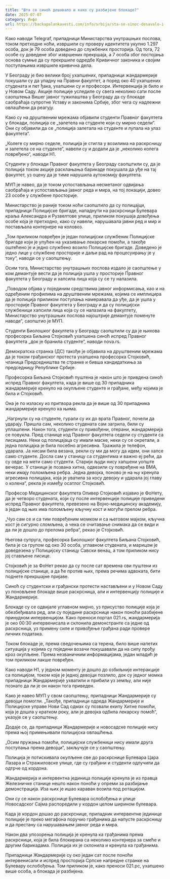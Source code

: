 ```yaml
---
title: "Шта се синоћ дешавало и како су разбијене блокаде?"
date: 2025-07-07
category: Инфо
url: https://backapalankavesti.com/info/srbija/sta-se-sinoc-desavalo-i-kako-su-razbijene-blokade1/
---
```


Како наводи Telegraf, припадници Министарства унутрашњих послова, током претходне ноћи, извршили су проверу идентитета укупно 1.297 особа, док је 79 особа доведено до службених просторија. Од тога, 72 особе су доведене због извршених прекршаја, а 7 особа због постојања основа сумње да су прекршиле одредбе Кривичног законика и својим поступањима извршиле кривична дела.

У Београду је био велики број ухапшених, припадници жандармерије покушали су да упадну на Правни факултет, а поред око 40 ухапшених студената и пет ђака, ухапшени су и професори. Интервенција је било и у Новом Саду. Акције полиције уследиле су свега неколико сати после саопштења Вишег јавног тужилаштва у Београду да су блокаде саобраћаја супротне Уставу и законима Србије, због чега су надлежни овлашћени да реагују.

Како су на друштвеним мрежама објавили студенти Правног факултета у блокади, полиција се „залетела на студенте који су мирно седели“. Они су објавили да се „полиција залетала на студенте и лупала на улаз факултета“.

„Колеге су мирно седеле, полиција је стигла у возилима на раскрсницу и залетела се на студенте“, навели су и додали да је „неколико колега повређено“, наводи Н1.

Студенти у блокади Правног факултета у Београду саопштили су, да је полиција током акције расклањања барикаде покушала да уђе на тај факултет, уз оцену да је тиме нарушила аутономију факултета.

МУП је навео, да је током успостављања несметаног одвијања саобраћаја и успостављања јавног реда и мира, на тој локацији, довео 23 особе у службене просторије.

Министарство је раније током ноћи саопштило да су полицајци, припадници Полицијске бригаде, нападнути на раскрсници Булевара краља Александра и Рузвелтове улице, приликом покушаја довођења особе која је претходно, како су навели, нарушавала јавни ред и мир и постављала контејнере на коловоз.

„Том приликом повређен је један полицијски службеник Полицијске бригаде који је упућен на указивање лекарске помоћи, а такође оштећено је и једно службено возило Полицијске бригаде. Доведено је једно лице у службене просторије и даљи рад на процесуирању је у току“, наводи се у саопштењу.

Осим тога, Министарство унутрашњих послова издало је саопштење у ком демантује вести да је полиција ушла у просторије Правног факултета у Београду и хапсила лица која су се ту налазила.

„Поводом објава у појединим средствима јавног информисања, као и на одређеним профилима на друштвеним мрежама, којима се имплицира да је полиција приликом поступања намеравала да уђе, да је ушла у просторије Правног факултета у Београду и да су полицијски службеници хапсили лица која су се налазила на факултету, Министарство унутрашњих послова најоштрије демантује поменуте наводе“, саопштио је МУП.

Студенти Биолошког факултета у Београду саопштили су да је њихова професорка Биљана Стојковић ухапшена синоћ испред Правног факултета „док је бранила студенте“, наводи nova.rs.

Демократска странка (ДС) такође је објавила на друштвеним мрежама да је током грађанског протеста ухапшена професорка Стојковић, чланица Председништва те странке и бивша кандидаткиња за председницу Републике Србије.

Професорка Биљана Стојковић пуштена је након што је привдена синоћ испред Правног факултета, када је више од 30 припадника жандармерије кренуло на окупљене студенте и грађане, међу којима је била и Стојковић.

Она је по изласку из притвора рекла да је више од 30 припадника жандармерије кренуло ка њима.

„Нагрнули су на студенте, гурали су их до врата Правног, почели да ударају. Пришла сам, неколико студената сам загрила, били су уплашпени. Након тога, студенти су привођени, отерани, жандармерија се повукла. Пред станице код Правног факултета седели су студенти са лисицама. Неки од полицајаца су имали маске, неки су се окретали, а једна полицајка је била посебно агресивна. Тражила је телефон, ударала. Ја нисам била везана, рекли су ми да могу да идем, они хапсе само студенте. Досла сам у станицу са студентима и важно еј рећи, да су овде на мети само студенти. Старији људи нису хапшени уопште вечерас. У станици је позвана хитна, одвезили су повређене на ВМА, неки имају поломљена ребра. Једна девојка, поново је на њу кренула агресивна полицајка, која је уватила за косу девојку и ударала јој главу о колена“, рекла је између осатлог Стојковић.

Професор Медицинског факултета Оливер Стојковић изјавио је ФоНету, да је четворо студената, који су после интервенције полиције приведени испред Правног факултета, превезено на Војно-медицинску академију, а један од њих има поломљену кључну кост и могући прелом ребра.

„Чуо сам се и са тим повређеним момком и са његовом мајком, кључна кост је сигурно сломљена, а чека се очитавање снимака да се види и да ли је дошло до прелома ребра“, рекао је Стојковић.

Његова супруга, професорка Биолошког факултета Биљана Стојковић, била је са групом од око 30 особа, углавном студената, и марицом је доведезена у Полицијску станицу Савски венац, а том приликом нису јој стављене лисице.

Стојковић је за ФоНет рекао да су после сат времена сви пуштени из полицијске станице, а да ће против њих, према речима адвоката, бити поднете прекршајне пријаве.

Синоћ су студентски и грађански протести настављени и у Новом Саду уз поновљене блокаде више раскрсница, али и интервенцију полиције и Жандармерије.

Блокаде су се одвијале углавном мирно, уз присуство полиције која је обезбеђивала ред, али су поједине раскрснице након поноћи разбијене принудном интервенцијом. Како преноси портал 021.rs, жандармерија је око 00:30 интервенисала и склонила демонстранте са једне од раскрсница, уз примену силе и привођење грађана ради провере личних података.

Током блокаде је, према сведочењима са терена, било више напетих ситуација у којима су поједини возачи покушавали да на силу прођу кроз окупљене. Према незваничним информацијама, један младић је том приликом лакше повређен.

Како наводи Н1, у једном моменту је дошло до озбиљније интеракције са полицијом, током које је једној девојци позлило, док су једног момка припадници Жандармерије ухватили и прибили уз земљу, али није познато да ли је он након тога приведен.

Како је навео МУП у свом саопштењу, припадници Жандармерије су девојци помогли.
„Такође, припадници одреда Жандармерије и Полицијске управе Нови Сад одмах су позвали екипу Хитне помоћи, која је дошла у кратком року, али је девојка одбила лекарску помоћ“, указује се у саопштењу.

Додаје се, да припадници Жандармерије и новосадске полиције нису према њој примењивали полицијска овлашћења.

„Осим пружања помоћи, полицијски службеници нису имали друга поступања према девојци“, закључује се у саопштењу.

Полиција је потискивала окупљене све до раскрснице Булевара Цара Лазара и Стражиловске улице, где су грађани и студенти одлучили да одтрче од кордона.

Жандармерија и интервентна јединица полиције кренула је из правца Железничке станице нешто након поноћи у опреми за разбијање демонстрација. Иза њих је ишао караван возила под ротацијом.

Они су се након раскрснице Булевара ослобођења и улице Новосадског Сајма распоредили у кордон целом ширином булевара.

Када је кордон дошао до раскрснице, припадник интервентне јединице полиције је преко мегафона поручио грађанима да напусте раскрсницу и да престану са нарушавањем јавног реда и мира.

Након два упозорења полиција је кренула ка грађанима према раскрсници, која је била блокирана са неколико контејнера за смеће и другим барикадама. Полиција их је склонила и кренула ка грађанима.

Припадници Жандармерије су око један сат после поноћи интервенисали и испред просторија Српске напредне странке на Булевару ослобођења. Том приликом је, како преноси 021.рс, ухапшено више особа, а блокада је разбијена.
